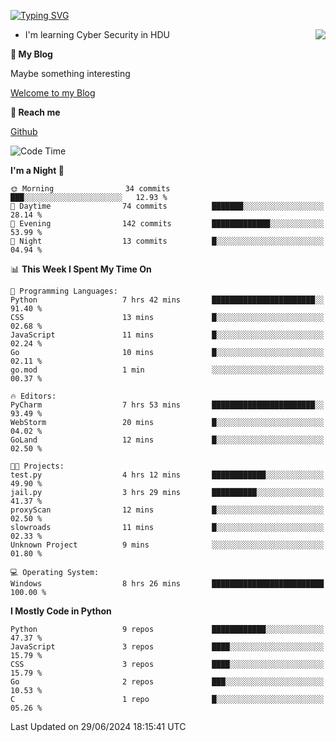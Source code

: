[![Typing SVG](https://readme-typing-svg.herokuapp.com?font=Fira+Code&pause=1000&random=false&width=450&height=60&lines=Hello+%F0%9F%91%8B%F0%9F%8F%BB;I'm+JBNRZ)](https://git.io/typing-svg)

<a href="#">
  <img align="right" src="https://github-readme-stats.vercel.app/api?username=JBNRZ&show_icons=true&bg_color=15,f2f7fd,E0EAFC" />
</a>

- I'm learning Cyber Security in HDU

 **🌱 My Blog**

Maybe something interesting

[Welcome to my Blog](https://jbnrz.com.cn/)

 **💬 Reach me** 

[Github](https://github.com/JBNRZ)


<!--START_SECTION:waka-->
![Code Time](http://img.shields.io/badge/Code%20Time-564%20hrs%2026%20mins-blue)

**I'm a Night 🦉** 

```text
🌞 Morning                34 commits          ███░░░░░░░░░░░░░░░░░░░░░░   12.93 % 
🌆 Daytime                74 commits          ███████░░░░░░░░░░░░░░░░░░   28.14 % 
🌃 Evening                142 commits         █████████████░░░░░░░░░░░░   53.99 % 
🌙 Night                  13 commits          █░░░░░░░░░░░░░░░░░░░░░░░░   04.94 % 
```


📊 **This Week I Spent My Time On** 

```text
💬 Programming Languages: 
Python                   7 hrs 42 mins       ███████████████████████░░   91.40 % 
CSS                      13 mins             █░░░░░░░░░░░░░░░░░░░░░░░░   02.68 % 
JavaScript               11 mins             █░░░░░░░░░░░░░░░░░░░░░░░░   02.24 % 
Go                       10 mins             █░░░░░░░░░░░░░░░░░░░░░░░░   02.11 % 
go.mod                   1 min               ░░░░░░░░░░░░░░░░░░░░░░░░░   00.37 % 

🔥 Editors: 
PyCharm                  7 hrs 53 mins       ███████████████████████░░   93.49 % 
WebStorm                 20 mins             █░░░░░░░░░░░░░░░░░░░░░░░░   04.02 % 
GoLand                   12 mins             █░░░░░░░░░░░░░░░░░░░░░░░░   02.50 % 

🐱‍💻 Projects: 
test.py                  4 hrs 12 mins       ████████████░░░░░░░░░░░░░   49.90 % 
jail.py                  3 hrs 29 mins       ██████████░░░░░░░░░░░░░░░   41.37 % 
proxyScan                12 mins             █░░░░░░░░░░░░░░░░░░░░░░░░   02.50 % 
slowroads                11 mins             █░░░░░░░░░░░░░░░░░░░░░░░░   02.33 % 
Unknown Project          9 mins              ░░░░░░░░░░░░░░░░░░░░░░░░░   01.80 % 

💻 Operating System: 
Windows                  8 hrs 26 mins       █████████████████████████   100.00 % 
```

**I Mostly Code in Python** 

```text
Python                   9 repos             ████████████░░░░░░░░░░░░░   47.37 % 
JavaScript               3 repos             ████░░░░░░░░░░░░░░░░░░░░░   15.79 % 
CSS                      3 repos             ████░░░░░░░░░░░░░░░░░░░░░   15.79 % 
Go                       2 repos             ███░░░░░░░░░░░░░░░░░░░░░░   10.53 % 
C                        1 repo              █░░░░░░░░░░░░░░░░░░░░░░░░   05.26 % 
```




 Last Updated on 29/06/2024 18:15:41 UTC
<!--END_SECTION:waka-->
